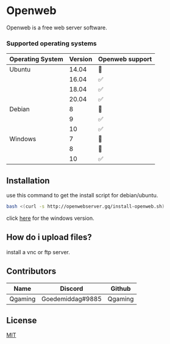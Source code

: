# Openweb

Openweb is a free web server software.

### Supported operating systems

| Operating System | Version | Openweb support    |
| ---------------- | ------- | ------------------ |
| Ubuntu           | 14.04   | 🔴      | 
|                  | 16.04   | ✅   |
|                  | 18.04   | ✅ |
|                  | 20.04   | ✅ |
| Debian           | 8       | 🔴   |
|                  | 9       | ✅ |
|                  | 10      | ✅ |
| Windows           | 7       | 🔴   |
|                  | 8       | 🔴 |
|                  | 10      | ✅ |

## Installation

use this command to get the install script for debian/ubuntu.

```bash
bash <(curl -s http://openwebserver.gq/install-openweb.sh)
```
click [here](http://openwebserver.gq/windows) for the windows version.

## How do i upload files?

install a vnc or ftp server.

## Contributors
| Name | Discord  | Github  |
| :-----: | :-: | :-: |
| Qgaming | Goedemiddag#9885 | Qgaming |

## License
[MIT](https://choosealicense.com/licenses/mit/)
